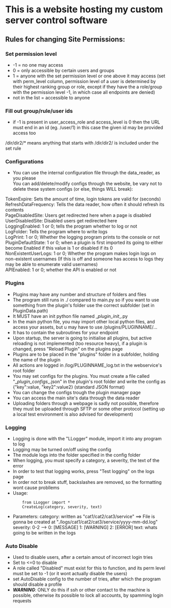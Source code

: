 # This is a website hosting my custom server control software
## Rules for changing Site Permissions:
### Set permission level

- -1 = no one may access
- 0 = only accessible by certain users and groups
- 1 = anyone with the set permission level or one above it may access (set with perm_level column, permission level of a user is determined by their highest ranking group or role, except if they have the a role/group with the permission level -1, in which case all endpoints are denied)
- not in the list = accessible to anyone


### Fill out group/rule/user ids

- if -1 is present in user_access_role and access_level is 0 then the URL must end in an id (eg. /user/1)
in this case the given id may be provided access too

/dir/dir2/* means anything that starts with /dir/dir2/ is included under the set rule


### Configurations

- You can use the internal configuration file through the data_reader, as you please  \
You can add/delete/modify configs through the website, be vary not to delete these system configs (or else, things WILL break):  

 TokenExpire: Sets the amount of time, login tokens are valid for (seconds)  \
 RefreshDataFrequency: Tells the data reader, how often it should refresh its contents  \
 PageDisabledSite: Users get redirected here when a page is disabled  \
 UserDisabledSite: Disabled users get redirected here  \
 LoggingEnabled: 1 or 0; tells the program whether to log or not \
 LogFolder: Tells the program where to write logs \
 LogPrint: 1 or 0; Whether the logging program prints to the console or not \
 PluginDefaultState: 1 or 0; when a plugin is first imported its going to either become Enabled if this value is 1 or disabled if its 0 \
 NonExistentUserLogs: 1 or 0; Whether the program makes login logs on non-existent usernames (If this is off and someone has access to logs they may be able to enumerate valid usernames) \
 APIEnabled: 1 or 0; whether the API is enabled or not

 ### Plugins

- Plugins may have any number and structure of folders and files
- The program still runs in ./ compared to main.py so if you want to use something from the plugin's folder use the correct subfolder (set in PluginData.path)
- It MUST have an init python file named \__plugin_init__.py
- In the main python file, you may import other local python files, and access your assets, but u may have to use /plugins/PLUGINNAME/...
- It has to contain the subroutines for your endpoint
- Upon startup, the server is going to initialise all plugins, but active reloading is not implemented (too resource heavy), if a  plugin is changed, press "Reload Plugin" on the plugins page
- Plugins are to be placed in the "plugins" folder in a subfolder, holding the name of the plugin
- All actions are logged in /log/PLUGINNAME_log.txt in the webservice's root folder
- You may set configs for the plugins. You must create a file called "\__plugin_configs__.json" in the plugin's root folder and write the config as  {"key":value, "key2":value2} (standard JSON format)
- You can change the configs trough the plugin manager page
- You can access the main site's data through the data reader
- Uploading folders through a webpage is sadly not possible, therefore they must be uploaded through SFTP or some other protocol (setting up a local test environment is also advised for development)


### Logging

- Logging is done with the "LLogger" module, import it into any program to log
- Logging may be turned on/off using the config
- The module logs into the folder specified in the config folder
- When logging, you must specify a category, a severity, the text of the error
- In order to test that logging works, press "Test logging" on the logs page
- In order not to break stuff, backslashes are removed, so the formatting wont cause probllems
- Usage:
    ```
        from LLogger import *
        CreateLog(category, severity, text)
    ```
- Parameters:
        category: written as "cat1/cat2/cat3/service" ==> File is gonna be created at "./logs/cat1/cat2/cat3/service/yyyy-mm-dd.log"
        severity: 0-2 --> 0: [MESSAGE]    1: [WARNING]      2: [ERROR]
        text: whats going to be written in the logs


### Auto Disable
- Used to disable users, after a certain amout of incorrect login tries
- Set to <=0 to disable
- A role called "Disabled" must exist for this to function, and its perm level must be set to -1 (or it wont actually disable the users)
- set AutoDisable config to the number of tries, after which the program should disable a profile
- __*WARNING*__: ONLY do this if ssh or other contact to the machine is possible, otherwise its possible to lock all accounts, by spamming login requests